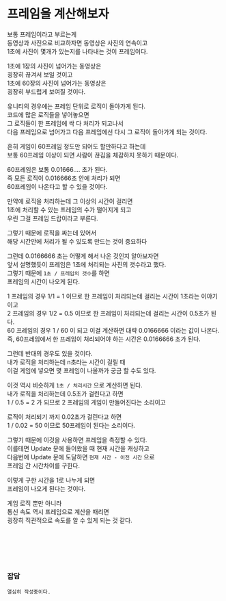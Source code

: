 # 프레임을 계산해보자

보통 프레임이라고 부르는게  
동영상과 사진으로 비교하자면 동영상은 사진의 연속이고  
1초에 사진이 몇개가 있는지를 나타내는 것이 프레임이다.  

1초에 1장의 사진이 넘어가는 동영상은  
굉장히 끊겨서 보일 것이고  
1초에 60장의 사진이 넘어가는 동영상은  
굉장히 부드럽게 보여질 것이다.  

유니티의 경우에는 프레임 단위로 로직이 돌아가게 된다.  
코드에 많은 로직들을 넣어놓으면  
그 로직들이 한 프레임에 싹 다 처리가 되고나서  
다음 프레임으로 넘어가고 다음 프레임에선 다시 그 로직이 돌아가게 되는 것이다.  

흔히 게임이 60프레임 정도만 되어도 할만하다고 하는데  
보통 60프레임 이상이 되면 사람이 끊김을 체감하지 못하기 때문이다.  

60프레임은 보통 0.01666.... 초가 된다.  
즉 모든 로직이 0.016666초 안에 처리가 되면  
60프레임이 나온다고 할 수 있을 것이다.  

만약에 로직을 처리하는데 그 이상의 시간이 걸리면  
1초에 처리할 수 있는 프레임의 수가 떨어지게 되고  
우린 그걸 프레임 드랍이라고 부른다.  

그렇기 때문에 로직을 짜는데 있어서  
해당 시간안에 처리가 될 수 있도록 만드는 것이 중요하다  

그런데 0.0166666 초는 어떻게 해서 나온 것인지 알아보자면  
앞서 설명했듯이 프레임은 1초에 처리되는 사진의 갯수라고 했다.  
그렇기 때문에 `1초 / 프레임의 갯수`를 하면  
프레임의 시간이 나오게 된다.  

1 프레임의 경우 1/1 = 1 이므로 한 프레임이 처리되는데 걸리는 시간이 1초라는 이야기이고  
2 프레임의 경우 1/2 = 0.5 이므로 한 프레임이 처리되는데 걸리는 시간이 0.5초가 된다.  
60 프레임의 경우 1 / 60 이 되고 이걸 계산하면 대략 0.0166666 이라는 값이 나온다.  
즉, 60프레임에서 한 프레임이 처리되어야 하는 시간은 0.0166666 초가 된다.  

그런데 반대의 경우도 있을 것이다.  
내가 로직을 처리하는데 n초라는 시간이 걸릴 때  
이걸 게임에 넣으면 몇 프레임이 나올까가 궁금 할 수도 있다.  

이것 역시 비슷하게 `1초 / 처리시간` 으로 계산하면 된다.  
내가 로직을 처리하는데 0.5초가 걸린다고 하면  
1 / 0.5 = 2 가 되므로 2 프레임의 게임이 만들어진다는 소리이고  

로직이 처리되기 까지 0.02초가 걸린다고 하면  
1 / 0.02 = 50 이므로 50프레임이 된다는 소리이다.  

그렇기 때문에 이것을 사용하면 프레임을 측정할 수 있다.  
이를테면 Update 문에 들어왔을 때 현재 시간을 캐싱하고  
다음번에 Update 문에 도달하면 `현재 시간 - 이전 시간` 으로  
프레임 간 시간차이를 구한다.  

이렇게 구한 시간을 1로 나누게 되면  
프레임이 나오게 된다는 것이다.  

게임 로직 뿐만 아니라  
통신 속도 역시 프레임으로 계산을 때리면  
굉장히 직관적으로 속도를 알 수 있게 되는 것 같다.  
</br>
</br>
</br>
</br>
</br>
### 잡담

```
열심히 작성중이다.  
```
